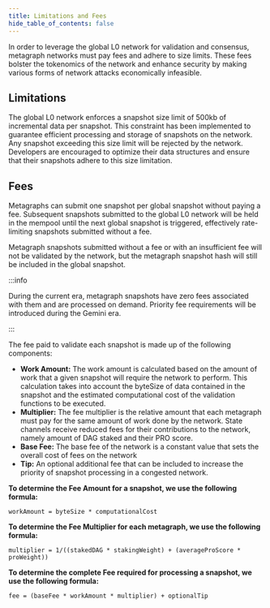 ```yaml
---
title: Limitations and Fees
hide_table_of_contents: false
---
```

<intro-end />

In order to leverage the global L0 network for validation and consensus, metagraph networks must pay fees and adhere to size limits. These fees bolster the tokenomics of the network and enhance security by making various forms of network attacks economically infeasible.

## Limitations

The global L0 network enforces a snapshot size limit of 500kb of incremental data per snapshot. This constraint has been implemented to guarantee efficient processing and storage of snapshots on the network. Any snapshot exceeding this size limit will be rejected by the network. Developers are encouraged to optimize their data structures and ensure that their snapshots adhere to this size limitation.

## Fees

Metagraphs can submit one snapshot per global snapshot without paying a fee. Subsequent snapshots submitted to the global L0 network will be held in the mempool until the next global snapshot is triggered, effectively rate-limiting snapshots submitted without a fee.

Metagraph snapshots submitted without a fee or with an insufficient fee will not be validated by the network, but the metagraph snapshot hash will still be included in the global snapshot.

:::info

During the current era, metagraph snapshots have zero fees associated with them and are processed on demand. Priority fee requirements will be introduced during the Gemini era.

:::

The fee paid to validate each snapshot is made up of the following components: 
- **Work Amount:** The work amount is calculated based on the amount of work that a given snapshot will require the network to perform. This calculation takes into account the byteSize of data contained in the snapshot and the estimated computational cost of the validation functions to be executed.
- **Multiplier:** The fee multiplier is the relative amount that each metagraph must pay for the same amount of work done by the network. State channels receive reduced fees for their contributions to the network, namely amount of DAG staked and their PRO score.
- **Base Fee:** The base fee of the network is a constant value that sets the overall cost of fees on the network
- **Tip:** An optional additional fee that can be included to increase the priority of snapshot processing in a congested network.

**To determine the Fee Amount for a snapshot, we use the following formula:**

```tsx
workAmount = byteSize * computationalCost
```

**To determine the Fee Multiplier for each metagraph, we use the following formula:**

```tsx
multiplier = 1/((stakedDAG * stakingWeight) + (averageProScore * proWeight))
```

**To determine the complete Fee required for processing a snapshot, we use the following formula:**

```tsx
fee = (baseFee * workAmount * multiplier) + optionalTip
```